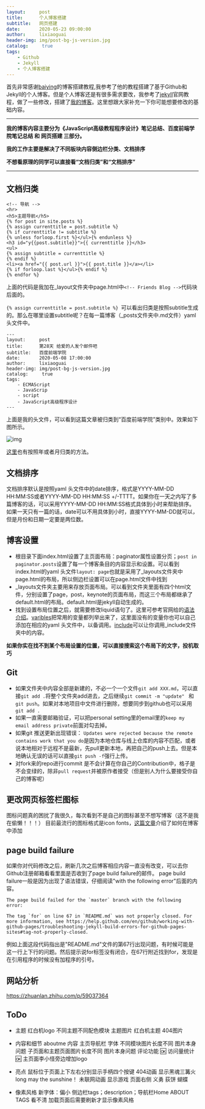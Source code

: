 ```yaml
---
layout:     post
title:      个人博客搭建
subtitle:   网页搭建
date:       2020-05-23 09:00:00
author:     lixiaoguai
header-img: img/post-bg-js-version.jpg
catalog: 	 true
tags:
    - Github
    - Jekyll
    - 个人博客搭建
---
```

首先非常感谢[baiying](https://github.com/qiubaiying/qiubaiying.github.io)的博客搭建教程,我参考了他的教程搭建了基于Github和Jekyll的个人博客。但是个人博客还是有很多需求要改，我参考了[jekyll](https://jekyllrb.com/)官网教程，做了一些修改，搭建了[我的博客](https://1liza.github.io/)。这里想跟大家补充一下你可能想要修改的基础内容。

****

**我的博客内容主要分为《JavaScript高级教程程序设计》笔记总结、百度前端学院笔记总结 和 网页搭建 三部分。**

**我的工作主要是解决了不同板块内容侧边栏分类、文档排序**

**不想看原理的同学可以直接看“文档归类”和“文档排序”**

----

## 文档归类 ##
```
<!-- 导航 -->
<hr>
<h5>主题导航</h5>
{% for post in site.posts %}
{% assign currenttitle = post.subtitle %} 
{% if currenttitle != subtitle %}
{% unless forloop.first %}</ul>{% endunless %}
<h3 id="y{{post.subtitle}}">{{ currenttitle }}</h3>
<ul>
{% assign subtitle = currenttitle %}
{% endif %}
<li><a href="{{ post.url }}">{{ post.title }}</a></li>
{% if forloop.last %}</ul>{% endif %}
{% endfor %} 
```
上面的代码是我加在_layout文件夹中page.html中```<!-- Friends Blog -->```代码块后面的。

```{% assign currenttitle = post.subtitle %} ```可以看出归类是按照subtitle生成的。那么在哪里设置subtitle呢？在每一篇博客（_posts文件夹中.md文件）yaml 头文件中。
```
---
layout:     post
title:      第28天 给爱的人发个邮件吧
subtitle:   百度前端学院
date:       2020-05-08 17:00:00
author:     lixiaoguai
header-img: img/post-bg-js-version.jpg
catalog: 	 true
tags:
    - ECMAScript
    - JavaScrip
    - script
    - JavaScript高级程序设计
---
```
上面是我的头文件，可以看到这篇文章被归类到“百度前端学院”类别中。效果如下图所示。

![img](img/post_guide.PNG)

[这里](https://stackoverflow.com/questions/19086284/jekyll-liquid-templating-how-to-group-blog-posts-by-year/20777475#20777475)也有按照年或者月归类的方法。

## 文档排序 ##
文档排序默认是按照yaml 头文件中的date排序，格式是YYYY-MM-DD HH:MM:SS或者YYYY-MM-DD HH:MM:SS +/-TTTT。如果你在一天之内写了多篇博客的话，可以采用YYYY-MM-DD HH:MM:SS格式具体到小时来帮助排序。如果一天只有一篇的话，date可以不用具体到小时，直接YYYY-MM-DD就可以，但是月份和日期一定要是两位数。

## 博客设置 ##
- 根目录下面index.html设置了主页面布局：paginator属性设置分页；```post in paginator.posts```设置了每一个博客条目的内容显示和设置。可以看到index.html的yaml 头文件```layout: page```也就是采用了_layouts文件夹中page.html的布局，所以侧边栏设置可以在page.html文件中找到
- _layouts文件夹主要用来存放页面布局。可以看到文件夹里面有四个html文件，分别设置了page，post，keynote的页面布局，而这三个布局都继承了default.html的布局。default.html是jekyll自动生成的。
- 找到设置布局位置之后，就需要修改liquid语句了。这里可参考官网给的[语法介绍](https://jekyllrb.com/docs/liquid/)。[varibles](https://jekyllrb.com/docs/variables/)把常用的变量都列举出来了，这里面没有的变量你也可以自己添加在相应的yaml 头文件中，以备调用。[include](https://jekyllrb.com/docs/includes/)可以让你调用_include文件夹中的内容。

**如果你实在找不到某个布局设置的位置，可以直接搜索这个布局下的文字，投机取巧**

## Git ##
- 如果文件夹中内容全部是新建的，不必一个一个文件```git add XXX.md```，可以直接```git add .```将整个文件夹add进去，之后继续```git commit -m "update" ``` 和 ``` git push ```。如果对本地项目中文件进行删除，想要同步到github也可以采用```git add .```
- 如果一直需要邮箱验证，可以把personal setting里的email里的```keep my email address private```前面对勾去掉。
- 如果git 推送更新出现错误： ```Updates were rejected because the remote contains work that you do```是因为本地仓库与线上仓库的内容不匹配，或者说本地相对于远程不是最新，先pull更新本地，再把自己的push上去。但是本地确认无误的话可以直接```git push -f```强行上传。
- 对fork来的repo进行commit 是不会计算在你自己的Contribution中，格子是不会变绿的，除非```pull request```并被原作者接受（但是别人为什么要接受你自己的博客呢）

## 更改网页标签栏图标 ##
图标问题真的困扰了我很久，每次看到不是自己的图标甚至不想写博客（这不是我在偷懒！！！）
目前最流行的图标格式是icon fonts，[这篇文章](./2020-05-24-网页图标.md)介绍了如何在博客中添加

## page build failure ##
如果你对代码修改之后，刷新几次之后博客相应内容一直没有改变，可以去你Github注册邮箱看看里面是否收到了page build failure的邮件。
page build failure一般是因为出现了语法错误，仔细阅读"with the following error"后面的内容。
```
The page build failed for the `master` branch with the following error:

The tag `for` on line 67 in `README.md` was not properly closed. For more information, see https://help.github.com/en/github/working-with-github-pages/troubleshooting-jekyll-build-errors-for-github-pages-sites#tag-not-properly-closed.
```
例如上面这段代码指出是"README.md"文件的第67行出现问题，有时候可能是这一行上下行的问题。然后提示说for标签没有闭合，在67行附近找到for，发现是在引用程序的时候没有加程序的引号。

## 网站分析 ##
https://zhuanlan.zhihu.com/p/59037364

## ToDo ##
- 主题
红白机logo
不同主题不同配色模块 主题图片
红白机主题
404图片

- 内容和细节
aboutme 内容
主页导航栏 字体
不同模块图片长度不同 图片本身问题
子页面和主题页面图片长度不同 图片本身问题
评论功能 🆗
访问量统计 🆗
主页面李小怪旁边增加logo

- 亮点
鼠标位于页面上下左右分别显示手柄四个按键
404动画 显示黑魂三篝火 long may the sunshine！
未联网动画 显示游戏
页面右侧 义勇 荻饼 蝴蝶

- 像素风格
新字体：偏小 侧边栏tags；description；导航栏Home ABOUT TAGS 看不清
加载页面后需要刷新才显示像素风格